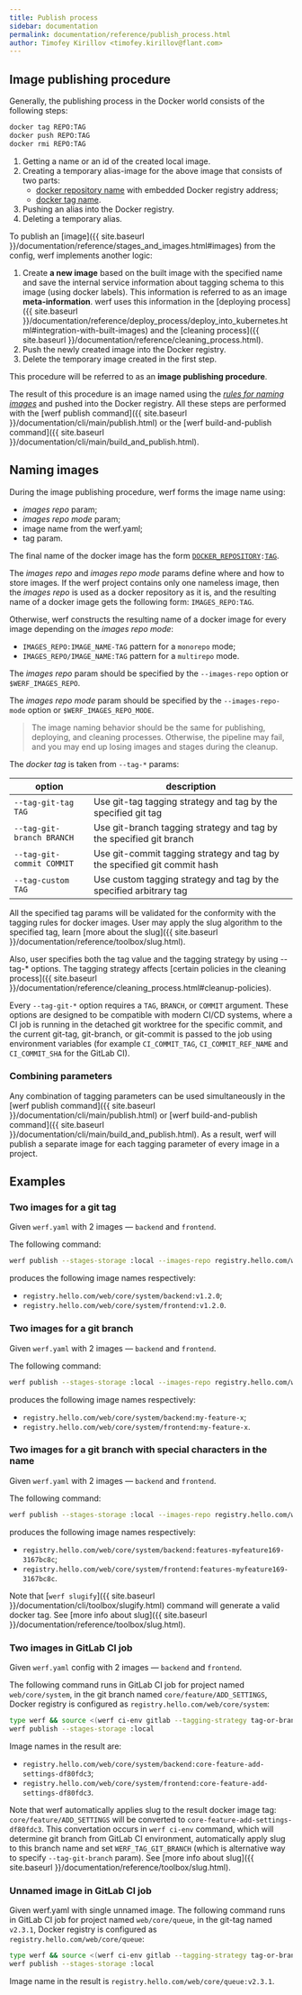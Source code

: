 ```yaml
---
title: Publish process
sidebar: documentation
permalink: documentation/reference/publish_process.html
author: Timofey Kirillov <timofey.kirillov@flant.com>
---
```


<!--Docker images should be pushed into the Docker registry for further usage in most cases. The usage includes these demands:-->

<!--1. Using an image to run an application (for example in Kubernetes). These images will be referred to as **images for running**.-->
<!--2. Using an existing old image version from a Docker registry as a cache to build a new image version. Usually, it is default behavior. However, some additional actions may be required to organize a build environment with multiple build hosts or build hosts with no persistent local storage. These images will be referred to as **distributed images cache**.-->

<!--## What can be published-->

<!--The result of werf [build commands]({{ site.baseurl }}/documentation/cli/build/build.html) is a _stages_ in _stages storage_ related to images defined in the `werf.yaml` config. -->
<!--werf can be used to publish either:-->

<!--* Images. These can only be used as _images for running_. -->
<!--These images are not suitable for _distributed images cache_, because werf build algorithm implies creating separate images for _stages_. -->
<!--When you pull a image from a Docker registry, you do not receive _stages_ for this image.-->
<!--* Images with a stages cache images. These images can be used as _images for running_ and also as a _distributed images cache_.-->

<!--werf pushes image into a Docker registry with a so-called [**image publish procedure**](#image-publish-procedure). Also, werf pushes stages cache of all images from config with a so-called [**stages publish procedure**](#stages-publish-procedure).-->

<!--Before digging into these algorithms, it is helpful to see how to publish images using Docker.-->

<!--### Stages publish procedure-->

<!--To publish stages cache of a image from the config werf implements the **stages publish procedure**. It consists of the following steps:-->

<!-- 1. Create temporary image names aliases for all docker images in stages cache, so that:-->
<!--     - [docker repository name](https://docs.docker.com/glossary/?term=repository) is a `REPO` parameter specified by the user without changes ([details about `REPO`]({{ site.baseurl }}/documentation/reference/registry/image_naming.html#repo-parameter)).-->
<!--     - [docker tag name](https://docs.docker.com/glossary/?term=tag) constructed as a signature prefixed with a word `image-stage-` (for example `image-stage-41772c141b158349804ad27b354247df8984ead077a5dd601f3940536ebe9a11`).-->
<!-- 2. Push images by newly created aliases into Docker registry.-->
<!-- 3. Delete temporary image names aliases.-->

<!--All of these steps are also performed with a single werf command, which will be described below.-->

<!--The result of this procedure is multiple images from stages cache of image pushed into the Docker registry.-->

## Image publishing procedure

Generally, the publishing process in the Docker world consists of the following steps:

```bash
docker tag REPO:TAG
docker push REPO:TAG
docker rmi REPO:TAG
```

 1. Getting a name or an id of the created local image.
 2. Creating a temporary alias-image for the above image that consists of two parts:
     - [docker repository name](https://docs.docker.com/glossary/?term=repository) with embedded Docker registry address;
     - [docker tag name](https://docs.docker.com/glossary/?term=tag).
 3. Pushing an alias into the Docker registry.
 4. Deleting a temporary alias.

To publish an [image]({{ site.baseurl }}/documentation/reference/stages_and_images.html#images) from the config, werf implements another logic:

 1. Create **a new image** based on the built image with the specified name and save the internal service information about tagging schema to this image (using docker labels). This information is referred to as an image **meta-information**. werf uses this information in the [deploying process]({{ site.baseurl }}/documentation/reference/deploy_process/deploy_into_kubernetes.html#integration-with-built-images) and the [cleaning process]({{ site.baseurl }}/documentation/reference/cleaning_process.html).
 2. Push the newly created image into the Docker registry.
 3. Delete the temporary image created in the first step.

This procedure will be referred to as an **image publishing procedure**.

The result of this procedure is an image named using the [*rules for naming images*](#images-naming) and pushed into the Docker registry. All these steps are performed with the [werf publish command]({{ site.baseurl }}/documentation/cli/main/publish.html) or the [werf build-and-publish command]({{ site.baseurl }}/documentation/cli/main/build_and_publish.html).

## Naming images

During the image publishing procedure, werf forms the image name using:
 * _images repo_ param;
 * _images repo mode_ param;
 * image name from the werf.yaml;
 * tag param.

The final name of the docker image has the form [`DOCKER_REPOSITORY`](https://docs.docker.com/glossary/?term=repository)`:`[`TAG`](https://docs.docker.com/engine/reference/commandline/tag).

The _images repo_ and _images repo mode_ params define where and how to store images.
If the werf project contains only one nameless image, then the _images repo_ is used as a docker repository as it is, and the resulting name of a docker image gets the following form: `IMAGES_REPO:TAG`.

Otherwise, werf constructs the resulting name of a docker image for every image depending on the _images repo mode_:  
- `IMAGES_REPO:IMAGE_NAME-TAG` pattern for a `monorepo` mode;
- `IMAGES_REPO/IMAGE_NAME:TAG` pattern for a `multirepo` mode.

The _images repo_ param should be specified by the `--images-repo` option or `$WERF_IMAGES_REPO`.

The _images repo mode_ param should be specified by the `--images-repo-mode` option or `$WERF_IMAGES_REPO_MODE`.

> The image naming behavior should be the same for publishing, deploying, and cleaning processes. Otherwise, the pipeline may fail, and you may end up losing images and stages during the cleanup.

The *docker tag* is taken from `--tag-*` params:

| option                     | description                                                                     |
| -------------------------- | ------------------------------------------------------------------------------- |
| `--tag-git-tag TAG`        | Use git-tag tagging strategy and tag by the specified git tag                   |
| `--tag-git-branch BRANCH`  | Use git-branch tagging strategy and tag by the specified git branch             |
| `--tag-git-commit COMMIT`  | Use git-commit tagging strategy and tag by the specified git commit hash        |
| `--tag-custom TAG`         | Use custom tagging strategy and tag by the specified arbitrary tag              |

All the specified tag params will be validated for the conformity with the tagging rules for docker images. User may apply the slug algorithm to the specified tag, learn [more about the slug]({{ site.baseurl }}/documentation/reference/toolbox/slug.html).

Also, user specifies both the tag value and the tagging strategy by using --tag-* options.
The tagging strategy affects [certain policies in the cleaning process]({{ site.baseurl }}/documentation/reference/cleaning_process.html#cleanup-policies).

Every `--tag-git-*` option requires a `TAG`, `BRANCH`, or `COMMIT` argument. These options are designed to be compatible with modern CI/CD systems, where a CI job is running in the detached git worktree for the specific commit, and the current git-tag, git-branch, or git-commit is passed to the job using environment variables (for example `CI_COMMIT_TAG`, `CI_COMMIT_REF_NAME` and `CI_COMMIT_SHA` for the GitLab CI).

### Combining parameters

Any combination of tagging parameters can be used simultaneously in the [werf publish command]({{ site.baseurl }}/documentation/cli/main/publish.html) or [werf build-and-publish command]({{ site.baseurl }}/documentation/cli/main/build_and_publish.html). As a result, werf will publish a separate image for each tagging parameter of every image in a project.

## Examples

### Two images for a git tag

Given `werf.yaml` with 2 images — `backend` and `frontend`.

The following command:

```bash
werf publish --stages-storage :local --images-repo registry.hello.com/web/core/system --tag-git-tag v1.2.0
```

produces the following image names respectively:
 * `registry.hello.com/web/core/system/backend:v1.2.0`;
 * `registry.hello.com/web/core/system/frontend:v1.2.0`.

### Two images for a git branch

Given `werf.yaml` with 2 images — `backend` and `frontend`.

The following command:

```bash
werf publish --stages-storage :local --images-repo registry.hello.com/web/core/system --tag-git-branch my-feature-x
```

produces the following image names respectively:
 * `registry.hello.com/web/core/system/backend:my-feature-x`;
 * `registry.hello.com/web/core/system/frontend:my-feature-x`.

### Two images for a git branch with special characters in the name

Given `werf.yaml` with 2 images — `backend` and `frontend`.

The following command:

```bash
werf publish --stages-storage :local --images-repo registry.hello.com/web/core/system --tag-git-branch $(werf slugify --format docker-tag "Features/MyFeature#169")
```

produces the following image names respectively:
 * `registry.hello.com/web/core/system/backend:features-myfeature169-3167bc8c`;
 * `registry.hello.com/web/core/system/frontend:features-myfeature169-3167bc8c`.

Note that [`werf slugify`]({{ site.baseurl }}/documentation/cli/toolbox/slugify.html) command will generate a valid docker tag. See [more info about slug]({{ site.baseurl }}/documentation/reference/toolbox/slug.html).

### Two images in GitLab CI job

Given `werf.yaml` config with 2 images — `backend` and `frontend`.

The following command runs in GitLab CI job for project named `web/core/system`, in the git branch named `core/feature/ADD_SETTINGS`, Docker registry is configured as `registry.hello.com/web/core/system`:

```bash
type werf && source <(werf ci-env gitlab --tagging-strategy tag-or-branch --verbose)
werf publish --stages-storage :local
```

Image names in the result are:
 * `registry.hello.com/web/core/system/backend:core-feature-add-settings-df80fdc3`;
 * `registry.hello.com/web/core/system/frontend:core-feature-add-settings-df80fdc3`.

Note that werf automatically applies slug to the result docker image tag: `core/feature/ADD_SETTINGS` will be converted to `core-feature-add-settings-df80fdc3`. This convertation occurs in `werf ci-env` command, which will determine git branch from GitLab CI environment, automatically apply slug to this branch name and set `WERF_TAG_GIT_BRANCH` (which is alternative way to specify `--tag-git-branch` param). See [more info about slug]({{ site.baseurl }}/documentation/reference/toolbox/slug.html).

### Unnamed image in GitLab CI job

Given werf.yaml with single unnamed image. The following command runs in GitLab CI job for project named `web/core/queue`, in the git-tag named `v2.3.1`, Docker registry is configured as `registry.hello.com/web/core/queue`:

```bash
type werf && source <(werf ci-env gitlab --tagging-strategy tag-or-branch --verbose)
werf publish --stages-storage :local
```

Image name in the result is `registry.hello.com/web/core/queue:v2.3.1`.
